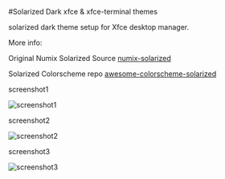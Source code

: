 #Solarized Dark xfce & xfce-terminal themes

solarized dark theme setup for Xfce desktop manager.


More info:

Original Numix Solarized Source [numix-solarized](http://bitterologist.deviantart.com/art/Numix-Solarized-417575928)

Solarized Colorscheme repo [awesome-colorscheme-solarized](https://github.com/altercation/solarized)

screenshot1

![screenshot1](https://raw.githubusercontent.com/mustafaozguner/solarized-dark-xfce/master/screenshots/screenshot-3.png)

screenshot2

![screenshot2](https://raw.githubusercontent.com/mustafaozguner/solarized-dark-xfce/master/screenshots/screenshot-2.png)

screenshot3

![screenshot3](https://raw.githubusercontent.com/mustafaozguner/solarized-dark-xfce/master/screenshots/screenshot-1.png)
